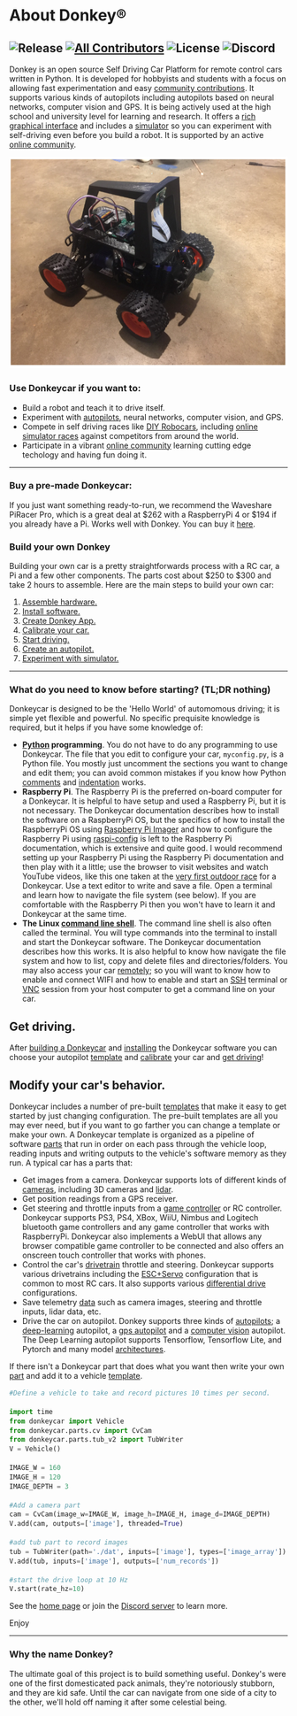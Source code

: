 # About Donkey&reg;

![Release](https://img.shields.io/github/v/release/autorope/donkeycar)
[![All Contributors](https://img.shields.io/github/contributors/autorope/donkeycar)](#contributors-)
![License](https://img.shields.io/github/license/autorope/donkeycar)
![Discord](https://img.shields.io/discord/662098530411741184.svg?logo=discord&colorB=7289DA)
----

Donkey is an open source Self Driving Car Platform for remote control cars written in Python.  It is developed for hobbyists and students with a focus on allowing fast experimentation and easy [community contributions](https://github.com/autorope/donkeycar/blob/main/CONTRIBUTING.md).  It supports various kinds of autopilots including autopilots based on neural networks, computer vision and GPS.  It is being actively used at the high school and university level for learning and research.  It offers a [rich graphical interface](utility/ui/) and includes a [simulator](guide/deep_learning/simulator/) so you can experiment with self-driving even before you build a robot.  It is supported by an active [online community](https://discord.gg/PN6kFeA).

![donkeycar](assets/build_hardware/donkey2.png)

### Use Donkeycar if you want to:
* Build a robot and teach it to drive itself.
* Experiment with [autopilots](guide/train_autopilot/), neural networks, computer vision, and GPS.
* Compete in self driving races like [DIY Robocars](http://diyrobocars.com), including [online simulator races](guide/deep_learning/virtual_race_league/) against competitors from around the world.
* Participate in a vibrant [online community](https://discord.gg/PN6kFeA) learning cutting edge techology and having fun doing it.

---------
### Buy a pre-made Donkeycar:

If you just want something ready-to-run, we recommend the Waveshare PiRacer Pro, which is a great deal at $262 with a RaspberryPi 4 or $194 if you already have a Pi. Works well with Donkey. You can buy it [here](https://www.waveshare.com/product/robotics/mobile-robots/raspberry-pi-robots/piracer-pro-ai-kit.htm).

### Build your own Donkey

Building your own car is a pretty straightforwards process with a RC car, a Pi and a few other components. The parts cost about $250 to $300 and take 2 hours to assemble. Here are the main steps to build your own car:

1. [Assemble hardware.](guide/build_hardware)
2. [Install software.](guide/install_software)
3. [Create Donkey App.](guide/create_application)
4. [Calibrate your car.](guide/calibrate)
5. [Start driving.](guide/get_driving)
6. [Create an autopilot.](guide/train_autopilot)
7. [Experiment with simulator.](guide/deep_learning/simulator)

---------------
### What do you need to know before starting? (TL;DR nothing)
Donkeycar is designed to be the 'Hello World' of automomous driving; it is simple yet flexible and powerful.  No specific prequisite knowledge is required, but it helps if you have some knowledge of:

- **[Python](https://docs.python.org/3.11/) programming**.  You do not have to do any programming to use Donkeycar.  The file that you edit to configure your car, `myconfig.py`, is a Python file.  You mostly just uncomment the sections you want to change and edit them; you can avoid common mistakes if you know how Python [comments](https://www.w3schools.com/python/python_comments.asp) and [indentation](https://www.w3schools.com/python/python_syntax.asp) works.
- **Raspberry Pi**.  The Raspberry Pi is the preferred on-board computer for a Donkeycar.  It is helpful to have setup and used a Raspberry Pi, but it is not necessary.  The Donkeycar documentation describes how to install the software on a RaspberryPi OS, but the specifics of how to install the RaspberryPi OS using [Raspberry Pi Imager](https://www.raspberrypi.com/software/) and how to configure the Raspberry Pi using [raspi-config](https://www.raspberrypi.com/documentation/computers/configuration.html) is left to the Raspberry Pi documentation, which is extensive and quite good. I would recommend setting up your Raspberry Pi using the Raspberry Pi documentation and then play with it a little; use the browser to visit websites and watch YouTube videos, like this one taken at the [very first outdoor race](https://youtu.be/tjWmrCIKgnE) for a Donkeycar.  Use a text editor to write and save a file.  Open a terminal and learn how to navigate the file system (see below). If you are comfortable with the Raspberry Pi then you won't have to learn it and Donkeycar at the same time.
- **The Linux [command line shell](https://magpi.raspberrypi.com/articles/terminal-help)**.  The command line shell is also often called the terminal.  You will type commands into the terminal to install and start the Donkeycar software.  The Donkeycar documentation describes how this works.  It is also helpful to know how navigate the file system and how to list, copy and delete files and directories/folders. You may also access your car [remotely](https://www.raspberrypi.com/documentation/computers/remote-access.html); so you will want to know how to enable and connect WIFI and how to enable and start an [SSH](https://www.raspberrypi.com/documentation/computers/remote-access.html#ssh) terminal or [VNC](https://www.raspberrypi.com/documentation/computers/remote-access.html#vnc) session from your host computer to get a command line on your car.

## Get driving.
After [building a Donkeycar](guide/build_hardware/) and [installing](guide/install_software/) the Donkeycar software you can choose your autopilot [template](guide/create_application/) and [calibrate](guide/calibrate/) your car and [get driving](guide/get_driving/)!

## Modify your car's behavior.
Donkeycar includes a number of pre-built [templates](guide/create_application/) that make it easy to get started by just changing configuration. The pre-built templates are all you may ever need, but if you want to go farther you can change a template or make your own. A Donkeycar template is organized as a pipeline of software [parts](parts/about/) that run in order on each pass through the vehicle loop, reading inputs and writing outputs to the vehicle's software memory as they run.  A typical car has a parts that:

- Get images from a camera. Donkeycar supports lots of different kinds of [cameras](parts/cameras/), including 3D cameras and [lidar](parts/lidar/).
- Get position readings from a GPS receiver.
- Get steering and throttle inputs from a [game controller](parts/controllers/) or RC controller.  Donkeycar supports PS3, PS4, XBox, WiiU, Nimbus and Logitech bluetooth game controllers and any game controller that works with RaspberryPi.  Donkeycar also implements a WebUI that allows any browser compatible game controller to be connected and also offers an onscreen touch controller that works with phones.
- Control the car's [drivetrain](parts/actuators/) throttle and steering. Donkeycar supports various drivetrains including the [ESC+Servo](parts/actuators/#standard-rc-with-esc-and-steering-servo) configuration that is common to most RC cars.  It also supports various [differential drive](parts/actuators/#differential-drive-cars) configurations.
- Save telemetry [data](parts/stores/) such as camera images, steering and throttle inputs, lidar data, etc.
- Drive the car on autopilot.  Donkey supports three kinds of [autopilots](guide/train_autopilot/); a [deep-learning](guide/deep_learning/train_autopilot/) autopilot, a [gps autopilot](guide/path_follow/path_follow/) and a [computer vision](guide/computer_vision/computer_vision/) autopilot.  The Deep Learning autopilot supports Tensorflow, Tensorflow Lite, and Pytorch and many model [architectures](parts/keras/).

If there isn't a Donkeycar part that does what you want then write your own [part](parts/about/#parts) and add it to a vehicle [template](parts/about/).

```python
#Define a vehicle to take and record pictures 10 times per second.

import time
from donkeycar import Vehicle
from donkeycar.parts.cv import CvCam
from donkeycar.parts.tub_v2 import TubWriter
V = Vehicle()

IMAGE_W = 160
IMAGE_H = 120
IMAGE_DEPTH = 3

#Add a camera part
cam = CvCam(image_w=IMAGE_W, image_h=IMAGE_H, image_d=IMAGE_DEPTH)
V.add(cam, outputs=['image'], threaded=True)

#add tub part to record images
tub = TubWriter(path='./dat', inputs=['image'], types=['image_array'])
V.add(tub, inputs=['image'], outputs=['num_records'])

#start the drive loop at 10 Hz
V.start(rate_hz=10)
```

See the [home page](http://donkeycar.com)
or join the [Discord server](http://www.donkeycar.com/community.html) to learn more.

Enjoy

-----------------------

### Why the name Donkey?

The ultimate goal of this project is to build something useful. Donkey's were
one of the first domesticated pack animals, they're notoriously stubborn, and
they are kid safe. Until the car can navigate from one side of a city to the
other, we'll hold off naming it after some celestial being.
